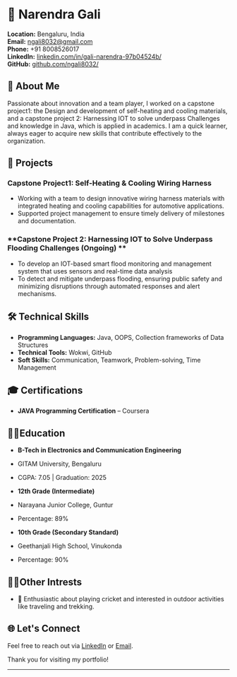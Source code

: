 # 🚀 Narendra Gali

**Location:** Bengaluru, India  
**Email:** [ngali8032@gmail.com](mailto:ngali8032@gmail.com)  
**Phone:** +91 8008526017  
**LinkedIn:** [linkedin.com/in/gali-narendra-97b04524b/](https://www.linkedin.com/in/gali-narendra-97b04524b/)  
**GitHub:** [github.com/ngali8032/](https://github.com/ngali8032/)

## 🌟 About Me

Passionate about innovation and a team player, I worked on a capstone project1: the Design and development of self-heating and cooling materials, and a capstone project 2: Harnessing IOT to solve underpass Challenges and knowledge in Java, which is applied in academics. I am a quick learner, always eager to acquire new skills that contribute effectively to the organization.

## 💼 Projects

### **Capstone Project1: Self-Heating & Cooling Wiring Harness** 
- Working with a team to design innovative wiring harness materials with integrated heating and cooling capabilities for automotive applications. 
- Supported project management to ensure timely delivery of milestones and documentation.

### **Capstone Project 2: Harnessing IOT to Solve Underpass Flooding Challenges (Ongoing) **  
- To develop an IOT-based smart flood monitoring and management system that uses sensors and real-time data analysis
- To detect and mitigate underpass flooding, ensuring public safety and minimizing disruptions through automated responses and alert mechanisms. 

## 🛠️ Technical Skills

- **Programming Languages:** Java, OOPS, Collection frameworks of Data Structures
- **Technical Tools:**  Wokwi, GitHub
- **Soft Skills:** Communication, Teamwork, Problem-solving, Time Management

## 🎓 Certifications

- **JAVA Programming Certification** – Coursera

## 👨‍🎓Education
- **B-Tech in Electronics and Communication Engineering**
- GITAM University, Bengaluru
- CGPA: 7.05 | Graduation: 2025
  
- **12th Grade (Intermediate)**
- Narayana Junior College, Guntur
- Percentage: 89%

- **10th Grade (Secondary Standard)**
- Geethanjali High School, Vinukonda
- Percentage: 90%

## 🏃‍♂️Other Intrests
-  Enthusiastic about playing cricket and interested in outdoor activities like traveling and trekking. 

## 🌐 Let's Connect

Feel free to reach out via [LinkedIn](https://www.linkedin.com/in/gali-narendra-97b04524b/) or [Email](mailto:ngali8032@gmail.com). 

Thank you for visiting my portfolio!

---
